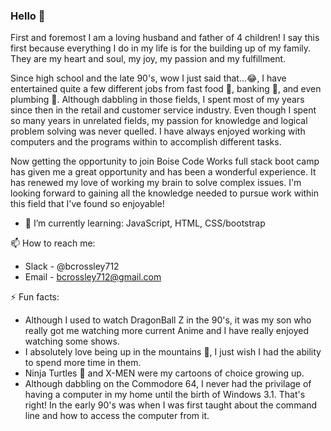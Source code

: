 ### Hello 👋
First and foremost I am a loving husband and father of 4 children!  I say this first because everything I do in my life is for the building up of my family. They are my heart and soul, my joy, my passion and my fulfillment.

Since high school and the late 90's, wow I just said that...😂, I have entertained quite a few different jobs from fast food 🌮, banking 🏧, and even plumbing 🚽.  Although dabbling in those fields, I spent most of my years since then in the retail and customer service industry.  Even though I spent so many years in unrelated fields, my passion for knowledge and logical problem solving was never quelled.  I have always enjoyed working with computers and the programs within to accomplish different tasks.

Now getting the opportunity to join Boise Code Works full stack boot camp has given me a great opportunity and has been a wonderful experience.  It has renewed my love of working my brain to solve complex issues.  I'm looking forward to gaining all the knowledge needed to pursue work within this field that I've found so enjoyable!

- 🌱 I’m currently learning: JavaScript, HTML, CSS/bootstrap

📫 How to reach me: 
- Slack - @bcrossley712
- Email - bcrossley712@gmail.com

⚡ Fun facts: 
- Although I used to watch DragonBall Z in the 90's, it was my son who really got me watching more current Anime and I have really enjoyed watching some shows.
- I absolutely love being up in the mountains 🌄, I just wish I had the ability to spend more time in them.
- Ninja Turtles 🐢 and X-MEN were my cartoons of choice growing up.
- Although dabbling on the Commodore 64, I never had the privilage of having a computer in my home until the birth of Windows 3.1.  That's right! In the early 90's was when I was first taught about the command line and how to access the computer from it.


<!--
**bcrossley712/bcrossley712** is a ✨ _special_ ✨ repository because its `README.md` (this file) appears on your GitHub profile.

Here are some ideas to get you started:

- 🔭 I’m currently working on ...
- 👯 I’m looking to collaborate on ...
- 🤔 I’m looking for help with ...
- 💬 Ask me about ...
-->
